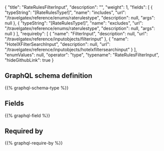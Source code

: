 {
  "title": "RateRulesFilterInput",
  "description": "",
  "weight": 1,
  "fields": [
    {
      "typeString": "[RateRulesType!]",
      "name": "includes",
      "url": "/travelgatex/reference/enums/raterulestype",
      "description": null,
      "args": null
    },
    {
      "typeString": "[RateRulesType!]",
      "name": "excludes",
      "url": "/travelgatex/reference/enums/raterulestype",
      "description": null,
      "args": null
    }
  ],
  "requireby": [
    {
      "name": "FilterInput",
      "description": null,
      "url": "/travelgatex/reference/inputobjects/filterinput"
    },
    {
      "name": "HotelXFilterSearchInput",
      "description": null,
      "url": "/travelgatex/reference/inputobjects/hotelxfiltersearchinput"
    }
  ],
  "enumValues": null,
  "operator": "type",
  "typename": "RateRulesFilterInput",
  "hideGithubLink": true
}
## GraphQL schema definition

{{% graphql-schema-type %}}

## Fields

{{% graphql-field %}}

## Required by

{{% graphql-require-by %}}
